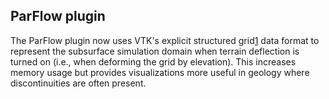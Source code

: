 ## ParFlow plugin

The ParFlow plugin now uses VTK's explicit structured grid[1] data format
to represent the subsurface simulation domain when terrain deflection is
turned on (i.e., when deforming the grid by elevation). This increases
memory usage but provides visualizations more useful in geology where
discontinuities are often present.

[1]: https://blog.kitware.com/introducing-explicit-structured-grids-in-vtk-and-paraview/
